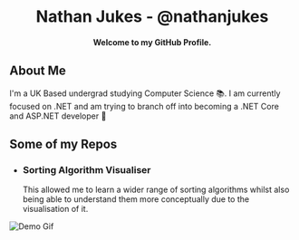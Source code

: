 <h1 align="center">
  Nathan Jukes - @nathanjukes
</h1>

<h4 align="center">Welcome to my GitHub Profile.</h4>


## About Me

I'm a UK Based undergrad studying Computer Science 📚. I am currently focused on .NET and am trying to branch off into becoming a .NET Core and ASP.NET developer 🎯


## Some of my Repos

- ### **Sorting Algorithm Visualiser** 
  This allowed me to learn a wider range of sorting algorithms whilst also being able to understand them more conceptually due to the visualisation of it.

![Demo Gif](https://github.com/nathanjukes/Sorting-Algorithm-Visualisation/blob/master/Assets/DemoRecordingCurrent.gif)
